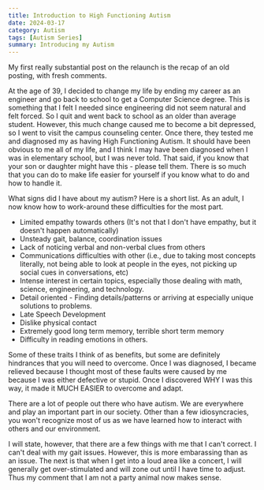```yaml
---
title: Introduction to High Functioning Autism
date: 2024-03-17
category: Autism
tags: [Autism Series]
summary: Introducing my Autism
---
```


My first really substantial post on the relaunch is the recap of an old posting, with fresh comments.

At the age of 39, I decided to change my life by ending my career as an engineer and go back to school to get a Computer Science degree.  This is something that I felt I needed since engineering did not seem natural and felt forced.  So I quit and went back to school as an older than average student.  However, this much change caused me to become a bit depressed, so I went to visit the campus counseling center.  Once there, they tested me and diagnosed my as having High Functioning Autism.  It should have been obvious to me all of my life, and I think I may have been diagnosed when I was in elementary school, but I was never told.  That said, if you know that your son or daughter might have this - please tell them.  There is so much that you can do to make life easier for yourself if you know what to do and how to handle it.

What signs did I have about my autism?  Here is a short list.  As an adult, I now know how to work-around these difficulties for the most part.

  - Limited empathy towards others (It's not that I don't have empathy, but it doesn't happen automatically)
  - Unsteady gait, balance, coordination issues
  - Lack of noticing verbal and non-verbal clues from others
  - Communications difficulties with other (i.e., due to taking most concepts literally, not being able to look at people in the eyes, not picking up social cues in conversations, etc)
  - Intense interest in certain topics, especially those dealing with math, science, engineering, and technology.
  - Detail oriented - Finding details/patterns or arriving at especially unique solutions to problems.
  - Late Speech Development
  - Dislike physical contact
  - Extremely good long term memory, terrible short term memory
  - Difficulty in reading emotions in others.

Some of these traits I think of as benefits, but some are definitely hindrances that you will need to overcome.  Once I was diagnosed, I became relieved because I thought most of these faults were caused by me because I was either defective or stupid.  Once I discovered WHY I was this way, it made it MUCH EASIER to overcome and adapt.

There are a lot of people out there who have autism.  We are everywhere and play an important part in our society.  Other than a few idiosyncracies, you won't recognize most of us as we have learned how to interact with others and our environment.

I will state, however, that there are a few things with me that I can't correct.  I can't deal with my gait issues.  However, this is more embarassing than as an issue.  The next is that when I get into a loud area like a concert, I will generally get over-stimulated and will zone out until I have time to adjust.  Thus my comment that I am not a party animal now makes sense.

